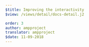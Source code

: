 ```yaml
---
$title: Improving the interactivity
$view: /views/detail/docs-detail.j2

order: 3
author: ampproject
translator: ampproject
$date: 11-09-2018
---
```

